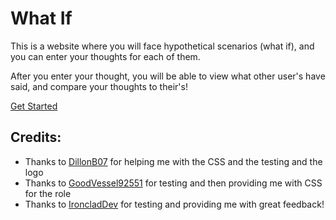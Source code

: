 # What If

This is a website where you will face hypothetical scenarios (what if), and you can enter your thoughts for each of them.

After you enter your thought, you will be able to view what other user's have said, and compare your thoughts to their's!

[Get Started](https://what-if.vulcanwm.repl.co/login)

## Credits: 
- Thanks to [DillonB07](https://replit.com/@DillonB07) for helping me with the CSS and the testing and the logo
- Thanks to [GoodVessel92551](https://replit.com/@GoodVessel92551) for testing and then providing me with CSS for the role
- Thanks to [IroncladDev](https://replit.com/@IroncladDev) for testing and providing me with great feedback!